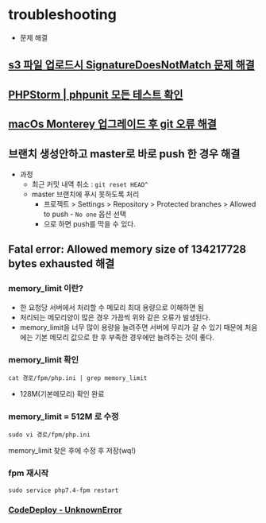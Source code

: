 # troubleshooting
- 문제 해결

## [s3 파일 업로드시 SignatureDoesNotMatch 문제 해결](https://velog.io/@bona/troubleshooting-asw-SignatureDoesNotMatch)

## [PHPStorm | phpunit 모든 테스트 확인](https://velog.io/@bona/PHPStorm-phpunit-%EB%AA%A8%EB%93%A0-%ED%85%8C%EC%8A%A4%ED%8A%B8-%ED%99%95%EC%9D%B8)

## [macOs Monterey 업그레이드 후 git 오류 해결](https://velog.io/@bona/macOs-Monterey-%EC%97%85%EA%B7%B8%EB%A0%88%EC%9D%B4%EB%93%9C-%ED%9B%84-git-%EC%98%A4%EB%A5%98-%ED%95%B4%EA%B2%B0)

## 브랜치 생성안하고 master로 바로 push 한 경우 해결
- 과정
  - 최근 커밋 내역 취소 : `git reset HEAD^`
  - master 브랜치에 푸시 못하도록 처리 
    - 프로젝트 > Settings > Repository > Protected branches > Allowed to push - `No one` 옵션 선택
    - 으로 하면 push를 막을 수 있다. 

## Fatal error: Allowed memory size of 134217728 bytes exhausted 해결
### memory_limit 이란?
- 한 요청당 서버에서 처리할 수 메모리 최대 용량으로 이해하면 됨 
- 처리되는 메모리양이 많은 경우 가끔씩 위와 같은 오류가 발생된다. 
- memory_limit을 너무 많이 용량을 늘려주면 서버에 무리가 갈 수 있기 때문에 처음에는 기본 메모리 값으로 한 후 부족한 경우에만 늘려주는 것이 좋다.
### memory_limit 확인
```
cat 경로/fpm/php.ini | grep memory_limit
``` 
- 128M(기본메모리) 확인 완료
### memory_limit = 512M 로 수정
```
sudo vi 경로/fpm/php.ini
``` 
memory_limit 찾은 후에 수정 후 저장(wq!)
### fpm 재시작
```
sudo service php7.4-fpm restart
```

### [CodeDeploy - UnknownError](https://velog.io/@bona/Trouble-Shooting-CodeDeploy-UnknownError)
